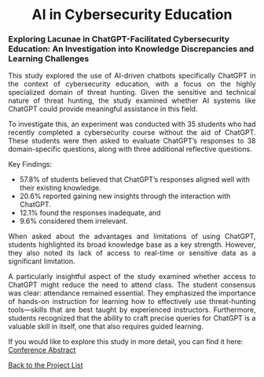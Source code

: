 <h1 align="center">
  <br />
  AI in Cybersecurity Education
  <br />

### Exploring Lacunae in ChatGPT-Facilitated Cybersecurity Education: An Investigation into Knowledge Discrepancies and Learning Challenges


<p align="justify"> 
This study explored the use of AI-driven chatbots specifically ChatGPT in the context of cybersecurity education, with a focus on the highly specialized domain of threat hunting. Given the sensitive and technical nature of threat hunting, the study examined whether AI systems like ChatGPT could provide meaningful assistance in this field.</p>

<p align="justify"> 
To investigate this, an experiment was conducted with 35 students who had recently completed a cybersecurity course without the aid of ChatGPT. These students were then asked to evaluate ChatGPT’s responses to 38 domain-specific questions, along with three additional reflective questions.
</p>

Key Findings:
- 57.8% of students believed that ChatGPT’s responses aligned well with their existing knowledge.
- 20.6% reported gaining new insights through the interaction with ChatGPT.
- 12.1% found the responses inadequate, and
- 9.6% considered them irrelevant.

<p align="justify">When asked about the advantages and limitations of using ChatGPT, students highlighted its broad knowledge base as a key strength. However, they also noted its lack of access to real-time or sensitive data as a significant limitation.</p>

<p align="justify">
A particularly insightful aspect of the study examined whether access to ChatGPT might reduce the need to attend class. The student consensus was clear: attendance remained essential. They emphasized the importance of hands-on instruction for learning how to effectively use threat-hunting tools—skills that are best taught by experienced instructors. Furthermore, students recognized that the ability to craft precise queries for ChatGPT is a valuable skill in itself, one that also requires guided learning.
</p>

If you would like to explore this study in more detail, you can find it here: [Conference Abstract](https://papers.iafor.org/wp-content/uploads/conference-proceedings/ECE/ECE2024_proceedings.pdf?t=5)

[Back to the Project List](https://github.com/ntust-im-labyrinth/labyrinth/tree/GilvyThelmaProjectM/projects#----projects---colorbluelab-coloryellowy-oung--colororanger-estless-colorgreenin-colorredt-hreat-colororangeh-unting)
